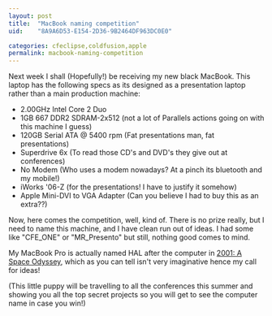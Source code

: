 ```yaml
---
layout: post
title:  "MacBook naming competition"
uid:	"8A9A6D53-E154-2D36-9B2464DF963DC0E0"

categories: cfeclipse,coldfusion,apple
permalink: macbook-naming-competition
---
```

Next week I shall (Hopefully!) be receiving my new black MacBook. This laptop has the following specs as its designed as a presentation laptop rather than a main production machine:

<ul>
 <li>2.00GHz Intel Core 2 Duo
<li>1GB 667 DDR2 SDRAM-2x512 (not a lot of Parallels actions going on with this machine I guess)
<li>120GB Serial ATA @ 5400 rpm (Fat presentations man, fat presentations)
<li>Superdrive 6x (To read those CD's and DVD's they give out at conferences)
<li>No Modem (Who uses a modem nowadays? At a pinch its bluetooth and my mobile!)
<li>iWorks '06-Z (for the presentations! I have to justify it somehow)
<li>Apple Mini-DVI to VGA Adapter (Can you believe I had to buy this as an extra??)
</ul>

Now, here comes the competition, well, kind of. There is no prize really, but I need to name this machine, and I have clean run out of ideas. I had some like "CFE_ONE" or "MR_Presento" but still, nothing good comes to mind. 

My MacBook Pro is actually named HAL after the computer in <a href="http://www.imdb.com/title/tt0062622/">2001: A Space Odyssey</a>, which as you can tell isn't very imaginative hence my call for ideas!

(This little puppy will be travelling to all the conferences this summer and showing you all the top secret projects so you will get to see the computer name in case you win!)
